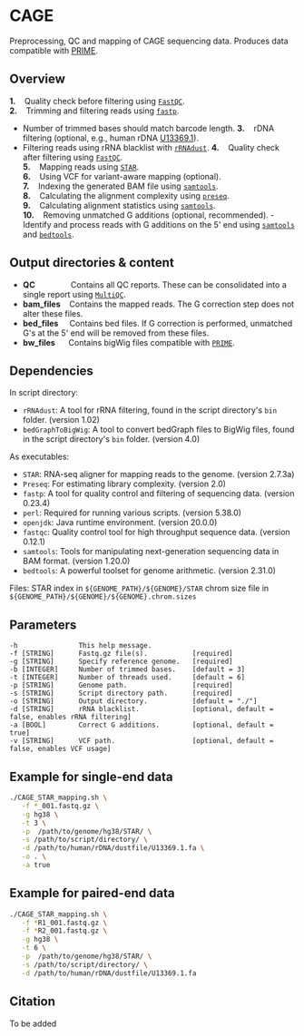 # CAGE

Preprocessing, QC and mapping of CAGE sequencing data. Produces data compatible with [PRIME](https://github.com/anderssonlab/PRIME).

## Overview

**1.**&nbsp;&nbsp;&nbsp;&nbsp;Quality check before filtering using [`FastQC`](https://www.bioinformatics.babraham.ac.uk/projects/fastqc/). \
**2.**&nbsp;&nbsp;&nbsp;&nbsp;Trimming and filtering reads using [`fastp`](https://github.com/OpenGene/fastp).
   - Number of trimmed bases should match barcode length.
**3.**&nbsp;&nbsp;&nbsp;&nbsp;rDNA filtering (optional, e.g., human rDNA [U13369.1](https://www.ncbi.nlm.nih.gov/nuccore/U13369.1)).
   - Filtering reads using rRNA blacklist with [`rRNAdust`](https://fantom.gsc.riken.jp/5/suppl/rRNAdust/).
**4.**&nbsp;&nbsp;&nbsp;&nbsp;Quality check after filtering using [`FastQC`](https://www.bioinformatics.babraham.ac.uk/projects/fastqc/). \
**5.**&nbsp;&nbsp;&nbsp;&nbsp;Mapping reads using [`STAR`](https://github.com/alexdobin/STAR). \
**6.**&nbsp;&nbsp;&nbsp;&nbsp;Using VCF for variant-aware mapping (optional). \
**7.**&nbsp;&nbsp;&nbsp;&nbsp;Indexing the generated BAM file using [`samtools`](http://www.htslib.org). \
**8.**&nbsp;&nbsp;&nbsp;&nbsp;Calculating the alignment complexity using [`preseq`](https://preseq.readthedocs.io/en/latest/). \
**9.**&nbsp;&nbsp;&nbsp;&nbsp;Calculating alignment statistics using [`samtools`](http://www.htslib.org). \
**10.**&nbsp;&nbsp;&nbsp;&nbsp;Removing unmatched G additions (optional, recommended).
    - Identify and process reads with G additions on the 5' end using [`samtools`](http://www.htslib.org) and [`bedtools`](https://bedtools.readthedocs.io/en/latest/).


## Output directories & content
- **QC**&nbsp;&nbsp;&nbsp;&nbsp;&nbsp;&nbsp;&nbsp;&nbsp;&nbsp;&nbsp;&nbsp;&nbsp;&nbsp;&nbsp;&nbsp;&nbsp;Contains all QC reports. These can be consolidated into a single report using [`MultiQC`](https://multiqc.info).
- **bam_files**&nbsp;&nbsp;&nbsp;&nbsp;Contains the mapped reads. The G correction step does not alter these files.
- **bed_files**&nbsp;&nbsp;&nbsp;&nbsp;&nbsp;Contains bed files. If G correction is performed, unmatched G's at the 5' end will be removed from these files.
- **bw_files**&nbsp;&nbsp;&nbsp;&nbsp;&nbsp;&nbsp;Contains bigWig files compatible with [`PRIME`](https://github.com/anderssonlab/PRIME).


## Dependencies

In script directory:
- `rRNAdust`: A tool for rRNA filtering, found in the script directory's `bin` folder. (version 1.02)
- `bedGraphToBigWig`: A tool to convert bedGraph files to BigWig files, found in the script directory's `bin` folder. (version 4.0)

As executables:
- `STAR`: RNA-seq aligner for mapping reads to the genome. (version 2.7.3a)
- `Preseq`: For estimating library complexity. (version 2.0)
- `fastp`: A tool for quality control and filtering of sequencing data. (version 0.23.4)
- `perl`: Required for running various scripts. (version 5.38.0)
- `openjdk`: Java runtime environment. (version 20.0.0)
- `fastqc`: Quality control tool for high throughput sequence data. (version 0.12.1)
- `samtools`: Tools for manipulating next-generation sequencing data in BAM format. (version 1.20.0)
- `bedtools`: A powerful toolset for genome arithmetic. (version 2.31.0)

Files:
STAR index in `${GENOME_PATH}/${GENOME}/STAR`
chrom size file in `${GENOME_PATH}/${GENOME}/${GENOME}.chrom.sizes`


## Parameters
```
-h               This help message.
-f [STRING]      Fastq.gz file(s).           [required]
-g [STRING]      Specify reference genome.   [required]
-b [INTEGER]     Number of trimmed bases.    [default = 3]
-t [INTEGER]     Number of threads used.     [default = 6]
-p [STRING]      Genome path.                [required]
-s [STRING]      Script directory path.      [required]
-o [STRING]      Output directory.           [default = "./"]
-d [STRING]      rRNA blacklist.             [optional, default = false, enables rRNA filtering]
-a [BOOL]        Correct G additions.        [optional, default = true]
-v [STRING]      VCF path.                   [optional, default = false, enables VCF usage]
```

## Example for single-end data
```bash
./CAGE_STAR_mapping.sh \
   -f *_001.fastq.gz \
   -g hg38 \
   -t 3 \
   -p  /path/to/genome/hg38/STAR/ \
   -s /path/to/script/directory/ \
   -d /path/to/human/rDNA/dustfile/U13369.1.fa \
   -o . \
   -a true
```

## Example for paired-end data
```bash
./CAGE_STAR_mapping.sh \
   -f *R1_001.fastq.gz \
   -f *R2_001.fastq.gz \
   -g hg38 \
   -t 6 \
   -p  /path/to/genome/hg38/STAR/ \
   -s /path/to/script/directory/ \
   -d /path/to/human/rDNA/dustfile/U13369.1.fa
```

## Citation

To be added
